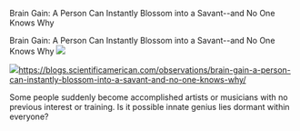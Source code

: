 Brain Gain: A Person Can Instantly Blossom into a Savant--and No One Knows Why

Brain Gain: A Person Can Instantly Blossom into a Savant--and No One Knows Why
![](../_resources/099633df4b2ee1991bde09e43e2810f6.png)

![](../_resources/a55e279b2a1664a99001b164bec0aa21.png)https://blogs.scientificamerican.com/observations/brain-gain-a-person-can-instantly-blossom-into-a-savant-and-no-one-knows-why/

Some people suddenly become accomplished artists or musicians with no previous interest or training. Is it possible innate genius lies dormant within everyone?